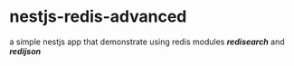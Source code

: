 # nestjs-redis-advanced
a simple nestjs app that demonstrate using redis modules __*redisearch*__ and __*redijson*__
